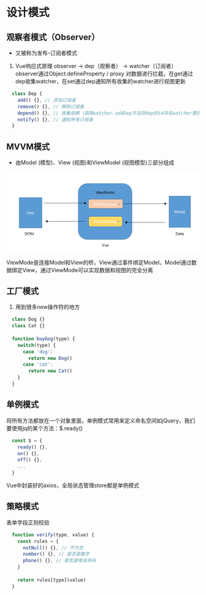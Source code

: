 # 设计模式

## 观察者模式（Observer）

* 又被称为发布-订阅者模式

1. Vue响应式原理
observer -> dep（观察者） -> watcher（订阅者）
observer通过Object.defineProperty / proxy 对数据进行拦截，在get通过dep收集watcher，在set通过dep通知所有收集的watcher进行视图更新

```js
  class Dep {
    add() {}, // 添加订阅者
    remove() {}, // 移除订阅者
    depend() {}, // 收集依赖（调用watcher.addDep方法将dep的id存在watcher里防止重复添加，watcher再调用dep.add方法将自己存在dep里）
    notify() {}, // 通知所有订阅者
  }
```

## MVVM模式

* 由Model (模型)、View (视图)和ViewModel (视图模型)三部分组成

![alt MVVM](./imgs/mvvm.png)

ViewMode是连接Model和View的桥，View通过事件绑定Model，Model通过数据绑定View，通过ViewMode可以实现数据和视图的完全分离

## 工厂模式

1. 用到很多new操作符的地方

```js
  class Dog {}
  class Cat {}

  function buyGog(type) {
    switch(type) {
      case 'dog':
        return new Dog()
      case 'cat':
        return new Cat()
    }
  }
```

## 单例模式

将所有方法都放在一个对象里面，单例模式常用来定义命名空间如jQuery，我们要使用jq的某个方法：$.ready()

```js
  const $ = {
    ready() {},
    on() {},
    off() {},
    ...
  }
```

Vue中封装好的axios，全局状态管理store都是单例模式

## 策略模式

表单字段正则校验

```js
  function verify(type, value) {
    const rules = {
      notNull() {}, // 不为空
      number() {}, // 是否是数字
      phone() {}, // 是否是电话号码
    }

    return rules[type](value)
  }
```

